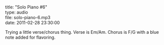 title: "Solo Piano #6"  
type: audio  
file: solo-piano-6.mp3  
date: 2011-02-28 23:30:00

Trying a little verse/chorus thing. Verse is Em/Am. Chorus is F/G with a blue note added for flavoring.
